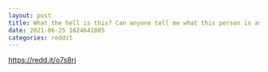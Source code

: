 ```yaml
--- 
layout: post 
title: What the hell is this? Can anyone tell me what this person is asking for and why they would be asking for it? Has anyone else gotten this message? I'm pretty hung over at the moment so my smooth brain is extra slow today, so trying to figure this out on my own will only make me confused. 
date: 2021-06-25 1624641805 
categories: reddit 
--- 
```

https://redd.it/o7s8rj